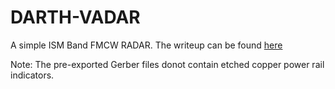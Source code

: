 # DARTH-VADAR
A simple ISM Band FMCW RADAR. The writeup can be found [here](https://pratapppv.github.io/DARTH-VADAR/)

Note: The pre-exported Gerber files donot contain etched copper power rail indicators.
